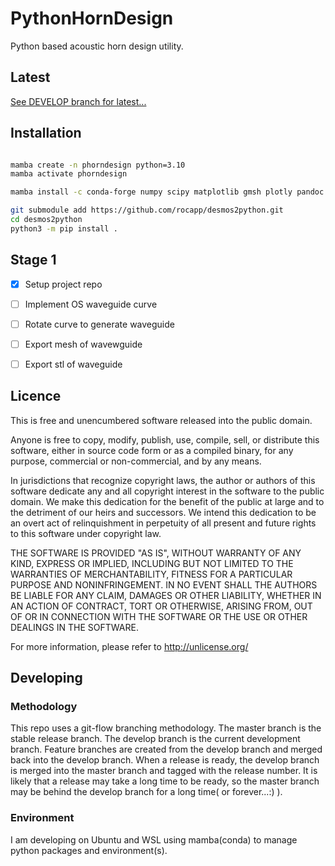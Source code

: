 # PythonHornDesign
Python based acoustic horn design utility. 



## Latest
[See DEVELOP branch for latest...](https://github.com/kurtjcu/PythonHornDesign/tree/develop)


## Installation
```bash

mamba create -n phorndesign python=3.10
mamba activate phorndesign

mamba install -c conda-forge numpy scipy matplotlib gmsh plotly pandoc

git submodule add https://github.com/rocapp/desmos2python.git
cd desmos2python
python3 -m pip install .
```

## Stage 1
- [x] Setup project repo
- [ ] Implement OS waveguide curve
- [ ] Rotate curve to generate waveguide
- [ ] Export mesh of wavewguide
- [ ] Export stl of waveguide
 

## Licence
This is free and unencumbered software released into the public domain.

Anyone is free to copy, modify, publish, use, compile, sell, or
distribute this software, either in source code form or as a compiled
binary, for any purpose, commercial or non-commercial, and by any
means.

In jurisdictions that recognize copyright laws, the author or authors
of this software dedicate any and all copyright interest in the
software to the public domain. We make this dedication for the benefit
of the public at large and to the detriment of our heirs and
successors. We intend this dedication to be an overt act of
relinquishment in perpetuity of all present and future rights to this
software under copyright law.

THE SOFTWARE IS PROVIDED "AS IS", WITHOUT WARRANTY OF ANY KIND,
EXPRESS OR IMPLIED, INCLUDING BUT NOT LIMITED TO THE WARRANTIES OF
MERCHANTABILITY, FITNESS FOR A PARTICULAR PURPOSE AND NONINFRINGEMENT.
IN NO EVENT SHALL THE AUTHORS BE LIABLE FOR ANY CLAIM, DAMAGES OR
OTHER LIABILITY, WHETHER IN AN ACTION OF CONTRACT, TORT OR OTHERWISE,
ARISING FROM, OUT OF OR IN CONNECTION WITH THE SOFTWARE OR THE USE OR
OTHER DEALINGS IN THE SOFTWARE.

For more information, please refer to <http://unlicense.org/>

## Developing

### Methodology
This repo uses a git-flow branching methodology. The master branch is the stable release branch. The develop branch is the current development branch. Feature branches are created from the develop branch and merged back into the develop branch. When a release is ready, the develop branch is merged into the master branch and tagged with the release number. It is likely that a release may take a long time to be ready, so the master branch may be behind the develop branch for a long time( or forever...:) ). 

### Environment
I am developing on Ubuntu and WSL using mamba(conda) to manage python packages and environment(s).


